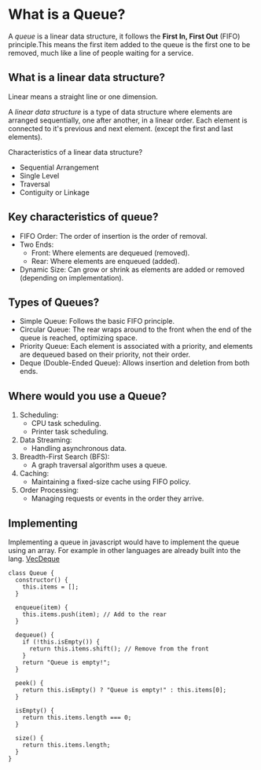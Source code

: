 

# What is a Queue?

A *queue* is a linear data structure, it follows the **First In, First Out** (FIFO) principle.This means the first item added to the queue is the first one to be removed, much like a line of people waiting for a service.

## What is a linear data structure? 

Linear means a straight line or one dimension. 

A *linear data structure* is a type of data structure where elements are arranged sequentially, one after another, in a linear order. Each element is connected to it's previous and next element. (except the first and last elements). 

Characteristics of a linear data structure? 
- Sequential Arrangement
- Single Level
- Traversal
- Contiguity or Linkage

## Key characteristics of queue?
- FIFO Order: The order of insertion is the order of removal.
- Two Ends:
    - Front: Where elements are dequeued (removed).
    - Rear: Where elements are enqueued (added).
- Dynamic Size: Can grow or shrink as elements are added or removed (depending on implementation).

## Types of Queues?

- Simple Queue: Follows the basic FIFO principle.
- Circular Queue: The rear wraps around to the front when the end of the queue is reached, optimizing space.
- Priority Queue: Each element is associated with a priority, and elements are dequeued based on their priority, not their order.
- Deque (Double-Ended Queue): Allows insertion and deletion from both ends.

## Where would you use a Queue?

1. Scheduling:
    - CPU task scheduling.
    - Printer task scheduling.
2. Data Streaming:
    - Handling asynchronous data.
3. Breadth-First Search (BFS):
    - A graph traversal algorithm uses a queue.
4. Caching:
    - Maintaining a fixed-size cache using FIFO policy.
5. Order Processing:
    - Managing requests or events in the order they arrive.

## Implementing 
Implementing a queue in javascript would have to implement the queue using an array. For example in other languages are already built into the lang. [VecDeque](https://doc.rust-lang.org/std/collections/struct.VecDeque.html)
```
class Queue {
  constructor() {
    this.items = [];
  }

  enqueue(item) {
    this.items.push(item); // Add to the rear
  }

  dequeue() {
    if (!this.isEmpty()) {
      return this.items.shift(); // Remove from the front
    }
    return "Queue is empty!";
  }

  peek() {
    return this.isEmpty() ? "Queue is empty!" : this.items[0];
  }

  isEmpty() {
    return this.items.length === 0;
  }

  size() {
    return this.items.length;
  }
}
```